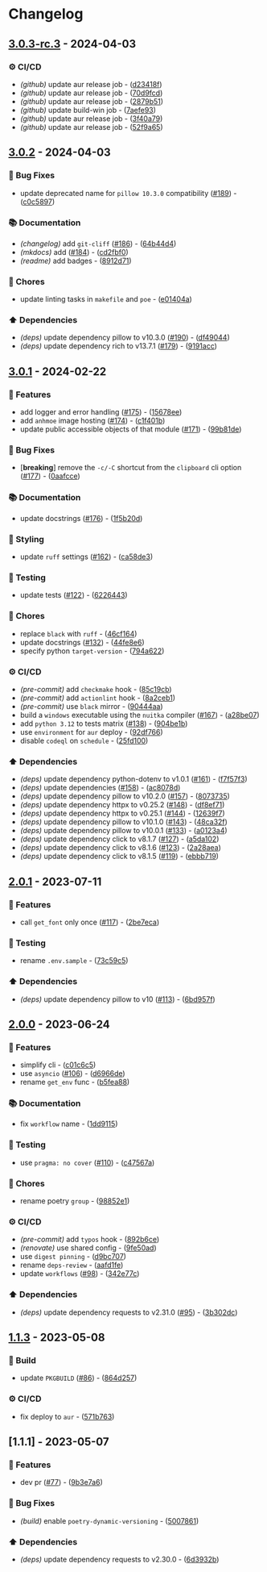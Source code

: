 # Changelog

## [3.0.3-rc.3](https://github.com/DeadNews/images-upload-cli/compare/v3.0.2...v3.0.3-rc.3) - 2024-04-03

### ⚙️ CI/CD

- _(github)_ update aur release job - ([d23418f](https://github.com/DeadNews/images-upload-cli/commit/d23418f287796c4ef94ddda96a9a382a036b42ad))
- _(github)_ update aur release job - ([70d9fcd](https://github.com/DeadNews/images-upload-cli/commit/70d9fcd828374bbc8631ce10adac420c81a957a0))
- _(github)_ update aur release job - ([2879b51](https://github.com/DeadNews/images-upload-cli/commit/2879b51a8fe346e6cc56442773208e6ae5d378ad))
- _(github)_ update build-win job - ([7aefe93](https://github.com/DeadNews/images-upload-cli/commit/7aefe93443edf7e832691e1bbe9258cef0d1bc19))
- _(github)_ update aur release job - ([3f40a79](https://github.com/DeadNews/images-upload-cli/commit/3f40a794c5f16102db5e8dd335f26ee072ed0b9b))
- _(github)_ update aur release job - ([52f9a65](https://github.com/DeadNews/images-upload-cli/commit/52f9a65ee7fb10c7ca7897f08ab9ad06793d24c2))

## [3.0.2](https://github.com/DeadNews/images-upload-cli/compare/v3.0.1...v3.0.2) - 2024-04-03

### 🐛 Bug Fixes

- update deprecated name for `pillow 10.3.0` compatibility ([#189](https://github.com/DeadNews/images-upload-cli/issues/189)) - ([c0c5897](https://github.com/DeadNews/images-upload-cli/commit/c0c5897ad27c22c80ee7e2e7dbe7a6eaf6f3f4b5))

### 📚 Documentation

- _(changelog)_ add `git-cliff` ([#186](https://github.com/DeadNews/images-upload-cli/issues/186)) - ([64b44d4](https://github.com/DeadNews/images-upload-cli/commit/64b44d4cb1baa36679c6708702dfc63810385e14))
- _(mkdocs)_ add ([#184](https://github.com/DeadNews/images-upload-cli/issues/184)) - ([cd2fbf0](https://github.com/DeadNews/images-upload-cli/commit/cd2fbf0cd8de48db713c89dbd43c11d6a9400896))
- _(readme)_ add badges - ([8912d71](https://github.com/DeadNews/images-upload-cli/commit/8912d71b9a2a60090f072d666901e0b7abcd5144))

### 🧹 Chores

- update linting tasks in `makefile` and `poe` - ([e01404a](https://github.com/DeadNews/images-upload-cli/commit/e01404aad59b559f7d148fa3fed520b2e4a78942))

### ⬆️ Dependencies

- _(deps)_ update dependency pillow to v10.3.0 ([#190](https://github.com/DeadNews/images-upload-cli/issues/190)) - ([df49044](https://github.com/DeadNews/images-upload-cli/commit/df490441833f37ac17777e984015f9af4245c6e8))
- _(deps)_ update dependency rich to v13.7.1 ([#179](https://github.com/DeadNews/images-upload-cli/issues/179)) - ([9191acc](https://github.com/DeadNews/images-upload-cli/commit/9191acca8ff27f32e16afc4ae38360f73a9644ca))

## [3.0.1](https://github.com/DeadNews/images-upload-cli/compare/v2.0.1...v3.0.1) - 2024-02-22

### 🚀 Features

- add logger and error handling ([#175](https://github.com/DeadNews/images-upload-cli/issues/175)) - ([15678ee](https://github.com/DeadNews/images-upload-cli/commit/15678ee29bb848663d093407405bb496c85a4759))
- add `anhmoe` image hosting ([#174](https://github.com/DeadNews/images-upload-cli/issues/174)) - ([c1f401b](https://github.com/DeadNews/images-upload-cli/commit/c1f401b8f0e9d7dda089a912d8f4cacd03a54864))
- update public accessible objects of that module ([#171](https://github.com/DeadNews/images-upload-cli/issues/171)) - ([99b81de](https://github.com/DeadNews/images-upload-cli/commit/99b81de5e9bb7d31a2301908c4de44de17789ba2))

### 🐛 Bug Fixes

- [**breaking**] remove the `-c/-C` shortcut from the `clipboard` cli option ([#177](https://github.com/DeadNews/images-upload-cli/issues/177)) - ([0aafcce](https://github.com/DeadNews/images-upload-cli/commit/0aafcce7e63c0e5fdd35d9184b7d7bae185f4a53))

### 📚 Documentation

- update docstrings ([#176](https://github.com/DeadNews/images-upload-cli/issues/176)) - ([1f5b20d](https://github.com/DeadNews/images-upload-cli/commit/1f5b20dfa0ddf2065efbd21456fcd5a1c1f4b9a0))

### 🎨 Styling

- update `ruff` settings ([#162](https://github.com/DeadNews/images-upload-cli/issues/162)) - ([ca58de3](https://github.com/DeadNews/images-upload-cli/commit/ca58de3b98400bf586d06f03b6b55f6d7503a400))

### 🧪 Testing

- update tests ([#122](https://github.com/DeadNews/images-upload-cli/issues/122)) - ([6226443](https://github.com/DeadNews/images-upload-cli/commit/622644371147c16b5e872bdd9a06bf523cd749b4))

### 🧹 Chores

- replace `black` with `ruff` - ([46cf164](https://github.com/DeadNews/images-upload-cli/commit/46cf1644ee9e6d48b0b96305746da937a2365069))
- update docstrings ([#132](https://github.com/DeadNews/images-upload-cli/issues/132)) - ([44fe8e6](https://github.com/DeadNews/images-upload-cli/commit/44fe8e603682a4efdaccf030bfd68f56e65d55cf))
- specify python `target-version` - ([794a622](https://github.com/DeadNews/images-upload-cli/commit/794a622befd3d9c9e300057b0c8f088aa375c7b0))

### ⚙️ CI/CD

- _(pre-commit)_ add `checkmake` hook - ([85c19cb](https://github.com/DeadNews/images-upload-cli/commit/85c19cbd6b0e22cc7e5b192f62967581887c33a5))
- _(pre-commit)_ add `actionlint` hook - ([8a2ceb1](https://github.com/DeadNews/images-upload-cli/commit/8a2ceb140ffb94485a029d96f16e98b8de262e54))
- _(pre-commit)_ use `black` mirror - ([90444aa](https://github.com/DeadNews/images-upload-cli/commit/90444aa8b25c8e8b34f6c2d1db72ba934facceb4))
- build a `windows` executable using the `nuitka` compiler ([#167](https://github.com/DeadNews/images-upload-cli/issues/167)) - ([a28be07](https://github.com/DeadNews/images-upload-cli/commit/a28be079833a80cdfae5eb6bbb0d941647c5bc13))
- add `python 3.12` to tests matrix ([#138](https://github.com/DeadNews/images-upload-cli/issues/138)) - ([904be1b](https://github.com/DeadNews/images-upload-cli/commit/904be1b03d5faa6f09bb226efd655e412eaa6408))
- use `environment` for `aur` deploy - ([92df766](https://github.com/DeadNews/images-upload-cli/commit/92df76614c1860959d34f60d07903b3f258a6835))
- disable `codeql` on `schedule` - ([25fd100](https://github.com/DeadNews/images-upload-cli/commit/25fd10032f0b57c129c72bb98b19bbaf92c4ea18))

### ⬆️ Dependencies

- _(deps)_ update dependency python-dotenv to v1.0.1 ([#161](https://github.com/DeadNews/images-upload-cli/issues/161)) - ([f7f57f3](https://github.com/DeadNews/images-upload-cli/commit/f7f57f3006d81aa1fb42a365fcd97318a80d732b))
- _(deps)_ update dependencies ([#158](https://github.com/DeadNews/images-upload-cli/issues/158)) - ([ac8078d](https://github.com/DeadNews/images-upload-cli/commit/ac8078d41bfb28e33934e3d81666dbd8bb33078b))
- _(deps)_ update dependency pillow to v10.2.0 ([#157](https://github.com/DeadNews/images-upload-cli/issues/157)) - ([8073735](https://github.com/DeadNews/images-upload-cli/commit/8073735d0515ff31ca50ec50928337c3efc4f4fe))
- _(deps)_ update dependency httpx to v0.25.2 ([#148](https://github.com/DeadNews/images-upload-cli/issues/148)) - ([df8ef71](https://github.com/DeadNews/images-upload-cli/commit/df8ef7137f62f65f136d8d54219a45d4d5465749))
- _(deps)_ update dependency httpx to v0.25.1 ([#144](https://github.com/DeadNews/images-upload-cli/issues/144)) - ([12639f7](https://github.com/DeadNews/images-upload-cli/commit/12639f7d75270a1d69c8f02f8105583775231c5a))
- _(deps)_ update dependency pillow to v10.1.0 ([#143](https://github.com/DeadNews/images-upload-cli/issues/143)) - ([48ca32f](https://github.com/DeadNews/images-upload-cli/commit/48ca32fc39738d56d4746a5dc69e03f44a117a77))
- _(deps)_ update dependency pillow to v10.0.1 ([#133](https://github.com/DeadNews/images-upload-cli/issues/133)) - ([a0123a4](https://github.com/DeadNews/images-upload-cli/commit/a0123a49c055539c9d6190d417671da02d7bfb75))
- _(deps)_ update dependency click to v8.1.7 ([#127](https://github.com/DeadNews/images-upload-cli/issues/127)) - ([a5da102](https://github.com/DeadNews/images-upload-cli/commit/a5da1029c3087685464448bed15605ee6fd9d5d0))
- _(deps)_ update dependency click to v8.1.6 ([#123](https://github.com/DeadNews/images-upload-cli/issues/123)) - ([2a28aea](https://github.com/DeadNews/images-upload-cli/commit/2a28aea40fd6d4e33ad1b773cf5d60c3433940f2))
- _(deps)_ update dependency click to v8.1.5 ([#119](https://github.com/DeadNews/images-upload-cli/issues/119)) - ([ebbb719](https://github.com/DeadNews/images-upload-cli/commit/ebbb719e61b92dd3d79ecd0af4c71efe743ea922))

## [2.0.1](https://github.com/DeadNews/images-upload-cli/compare/v2.0.0...v2.0.1) - 2023-07-11

### 🚀 Features

- call `get_font` only once ([#117](https://github.com/DeadNews/images-upload-cli/issues/117)) - ([2be7eca](https://github.com/DeadNews/images-upload-cli/commit/2be7eca2a0a3fb2584be2e2f472e5b13649f9c06))

### 🧪 Testing

- rename `.env.sample` - ([73c59c5](https://github.com/DeadNews/images-upload-cli/commit/73c59c50fb1b927b071981ea1065ac14cd335fe0))

### ⬆️ Dependencies

- _(deps)_ update dependency pillow to v10 ([#113](https://github.com/DeadNews/images-upload-cli/issues/113)) - ([6bd957f](https://github.com/DeadNews/images-upload-cli/commit/6bd957f6ed7f54758c21a6631cf611d17e542efe))

## [2.0.0](https://github.com/DeadNews/images-upload-cli/compare/v1.1.3...v2.0.0) - 2023-06-24

### 🚀 Features

- simplify cli - ([c01c6c5](https://github.com/DeadNews/images-upload-cli/commit/c01c6c53db06999009bbbfda7009f81ee2d4af07))
- use `asyncio` ([#106](https://github.com/DeadNews/images-upload-cli/issues/106)) - ([d6966de](https://github.com/DeadNews/images-upload-cli/commit/d6966deac152c974a9d0e73c3674859877e76dcc))
- rename `get_env` func - ([b5fea88](https://github.com/DeadNews/images-upload-cli/commit/b5fea88d7cb929340411b25afc9d7cbbb7ebfd70))

### 📚 Documentation

- fix `workflow` name - ([1dd9115](https://github.com/DeadNews/images-upload-cli/commit/1dd91159420a93b877ab3881b5164952756ff9c4))

### 🧪 Testing

- use `pragma: no cover` ([#110](https://github.com/DeadNews/images-upload-cli/issues/110)) - ([c47567a](https://github.com/DeadNews/images-upload-cli/commit/c47567a3eccf2f17bfae1d252854b39c336d5f44))

### 🧹 Chores

- rename poetry `group` - ([98852e1](https://github.com/DeadNews/images-upload-cli/commit/98852e134d1810ed3d12cbccc7ede5ceae6c78a4))

### ⚙️ CI/CD

- _(pre-commit)_ add `typos` hook - ([892b6ce](https://github.com/DeadNews/images-upload-cli/commit/892b6cebf0c2cd047467cf6220f4d3d91266ece4))
- _(renovate)_ use shared config - ([9fe50ad](https://github.com/DeadNews/images-upload-cli/commit/9fe50ad0c2bf4fdcc69d33bb719144a0ab683dbe))
- use `digest pinning` - ([d9bc707](https://github.com/DeadNews/images-upload-cli/commit/d9bc707990478082e22c0bcc5f10d3aa2575f6f9))
- rename `deps-review` - ([aafd1fe](https://github.com/DeadNews/images-upload-cli/commit/aafd1fe60484a4ae3f6b7cd91cf68ecc8fc23c1a))
- update `workflows` ([#98](https://github.com/DeadNews/images-upload-cli/issues/98)) - ([342e77c](https://github.com/DeadNews/images-upload-cli/commit/342e77cba5d31ce778eea876ba44485f12062f6b))

### ⬆️ Dependencies

- _(deps)_ update dependency requests to v2.31.0 ([#95](https://github.com/DeadNews/images-upload-cli/issues/95)) - ([3b302dc](https://github.com/DeadNews/images-upload-cli/commit/3b302dc67172fc0e3cf62d82d37ad09204cf8e86))

## [1.1.3](https://github.com/DeadNews/images-upload-cli/compare/v1.1.1...v1.1.3) - 2023-05-08

### 👷 Build

- update `PKGBUILD` ([#86](https://github.com/DeadNews/images-upload-cli/issues/86)) - ([864d257](https://github.com/DeadNews/images-upload-cli/commit/864d257202732bdd31af81fe0c705cae5e00f3d2))

### ⚙️ CI/CD

- fix deploy to `aur` - ([571b763](https://github.com/DeadNews/images-upload-cli/commit/571b7639a01b227f82748ffb6468af88d2c9b89d))

## [1.1.1] - 2023-05-07

### 🚀 Features

- dev pr ([#77](https://github.com/DeadNews/images-upload-cli/issues/77)) - ([9b3e7a6](https://github.com/DeadNews/images-upload-cli/commit/9b3e7a68e21d343e03634eff7e1ac55b8448d276))

### 🐛 Bug Fixes

- _(build)_ enable `poetry-dynamic-versioning` - ([5007861](https://github.com/DeadNews/images-upload-cli/commit/50078619083700a8f8fc0765ac05c272f08cf3a3))

### ⬆️ Dependencies

- _(deps)_ update dependency requests to v2.30.0 - ([6d3932b](https://github.com/DeadNews/images-upload-cli/commit/6d3932b28a81d9ee0db85cc1ad8e54c05376a658))

<!-- generated by git-cliff -->
